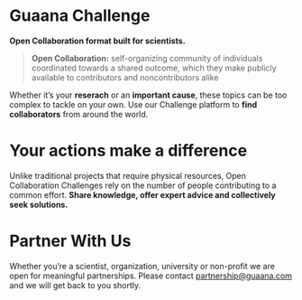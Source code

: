 # Guaana Challenge

**Open Collaboration format built for scientists.**

>**Open Collaboration:** self-organizing community of individuals coordinated towards a shared outcome, which they make publicly available to contributors and noncontributors alike

Whether it’s your **reserach** or an **important cause**, these topics can be too complex to tackle on your own. Use our Challenge platform to **find collaborators** from around the world.




# Your actions make a difference

Unlike traditional projects that require physical resources, Open Collaboration Challenges rely on the number of people contributing to a common effort. **Share knowledge, offer expert advice and collectively seek solutions.**




# Partner With Us

Whether you’re a scientist, organization, university or non-profit we are open for meaningful partnerships. Please contact <partnership@guaana.com> and we will get back to you shortly.
